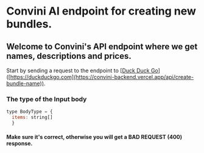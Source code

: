 # Convini AI endpoint for creating new bundles.

## Welcome to Convini's API endpoint where we get names, descriptions and prices.

Start by sending a request to the endpoint to [[Duck Duck Go](https://convini-backend.vercel.app/api/create-bundle-name)]([https://duckduckgo.com](https://convini-backend.vercel.app/api/create-bundle-name)).

### The type of the Input body
```javascript
type BodyType = {
  items: string[]
  }
```
#### Make sure it's correct, otherwise you will get a BAD REQUEST (400) response.
